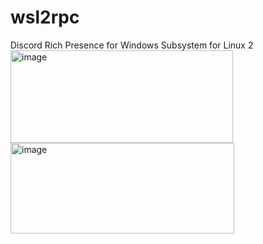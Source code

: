# wsl2rpc
 Discord Rich Presence for Windows Subsystem for Linux 2<br>
<img width="356" height="148" alt="image" src="https://github.com/user-attachments/assets/6510da72-1938-4cef-80ca-9fe976bc4006" /><br>
<img width="358" height="145" alt="image" src="https://github.com/user-attachments/assets/d4f5d787-0b4d-4971-8de5-a353c5f06a1d" />
